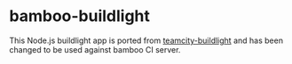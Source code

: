 # bamboo-buildlight

This Node.js buildlight app is ported from [teamcity-buildlight](https://github.com/SouthsideSoftware/teamcity-buildlight) and has been changed to be used against bamboo CI server. 

